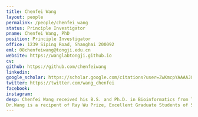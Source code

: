 ```yaml
---
title: Chenfei Wang
layout: people
permalink: /people/chenfei_wang
status: Principle Investigator
pname: Chenfei Wang, PhD
position: Principle Investigator
office: 1239 Siping Road, Shanghai 200092
eml: 08chenfeiwang@tongji.edu.cn
website: https://wanglabtongji.github.io
cv: 
github: https://github.com/chenfeiwang
linkedin:
google_scholar: https://scholar.google.com/citations?user=ZwKmcpYAAAAJ&hl=en
twitter: https://twitter.com/wang_chenfei
facebook: 
instagram:
desp: Chenfei Wang received his B.S. and Ph.D. in Bioinformatics from Tongji University in 2012 and 2017. During his Ph.D. period he studied the epigenetic reprogramming and its effect on embryogenesis and cell fate determination in mammalian early embryos and somatic nuclear transferred (SCNT) embryos. He joined Xiaole Shirley Liu's lab at as a postdoctoral researcher in Dana-Farber Cancer Institute and Harvard University at 2018, and developed computational algorithems for integrated analysis of scRNA-seq and scATAC-seq. Now he is a Proferssor at School of Life Science and Technology in Tongji University. His research focuses on develop algorithems and perform big data mining on high thoughput data to understanding gene regulation and cellular crosstalks in human immune and developmental systems.  
Dr.Wang is a recipent of Ray Wu Prize, Excellent Graduate Students of Shanghai, Excellence Award of Tongji University, Academic Pioneer of Tongji Univerisity. Dr.Wang has been supported by The Postdoctoral Innovative Talent Program of China, and The Young Scientists Fund of National Natural Science Foundation of China.
---
```

